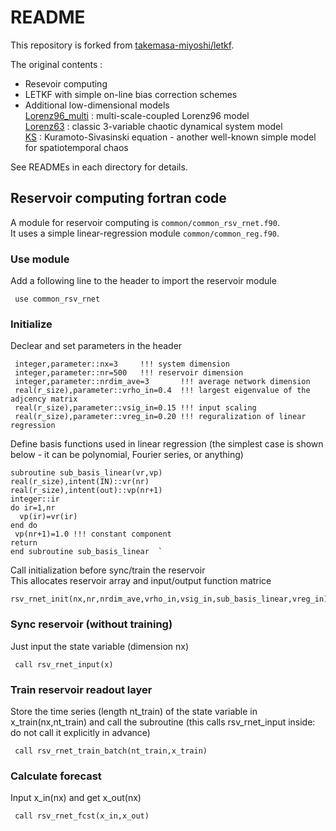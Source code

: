 # README

This repository is forked from [takemasa-miyoshi/letkf](https://github.com/takemasa-miyoshi/letkf).

The original contents :
- Resevoir computing
- LETKF with simple on-line bias correction schemes
- Additional low-dimensional models  
 [Lorenz96_multi](https://github.com/aamemiya/letkf/tree/master/lorenz96_multi) : multi-scale-coupled Lorenz96 model  
 [Lorenz63](https://github.com/aamemiya/letkf/tree/master/lorenz63)       : classic 3-variable chaotic dynamical system model  
 [KS](https://github.com/aamemiya/letkf/tree/master/KS)             : Kuramoto-Sivasinski equation - another well-known simple model for spatiotemporal chaos  
 
 See READMEs in each directory for details.
 
 ## Reservoir computing fortran code
  
 A module for reservoir computing is `common/common_rsv_rnet.f90`.  
 It uses a simple linear-regression module `common/common_reg.f90`.  
 
### Use module
Add a following line to the header to import the reservoir module 
    
     use common_rsv_rnet

### Initialize
Declear and set parameters in the header   

     integer,parameter::nx=3     !!! system dimension  
     integer,parameter::nr=500   !!! reservoir dimension  
     integer,parameter::nrdim_ave=3       !!! average network dimension   
     real(r_size),parameter::vrho_in=0.4  !!! largest eigenvalue of the adjcency matrix     
     real(r_size),parameter::vsig_in=0.15 !!! input scaling   
     real(r_size),parameter::vreg_in=0.20 !!! reguralization of linear regression  

Define basis functions used in linear regression (the simplest case is shown below - it can be polynomial, Fourier series, or anything)

    subroutine sub_basis_linear(vr,vp)  
    real(r_size),intent(IN)::vr(nr)  
    real(r_size),intent(out)::vp(nr+1)  
    integer::ir  
    do ir=1,nr  
      vp(ir)=vr(ir)  
    end do  
     vp(nr+1)=1.0 !!! constant component  
    return  
    end subroutine sub_basis_linear  `   

Call initialization before sync/train the reservoir  
This allocates reservoir array and input/output function matrice  

    rsv_rnet_init(nx,nr,nrdim_ave,vrho_in,vsig_in,sub_basis_linear,vreg_in)

### Sync reservoir (without training)
Just input the state variable (dimension nx)

     call rsv_rnet_input(x)

### Train reservoir readout layer
Store the time series (length nt_train) of the state variable in x_train(nx,nt_train) and call the subroutine
(this calls rsv_rnet_input inside: do not call it explicitly in advance)

     call rsv_rnet_train_batch(nt_train,x_train) 

### Calculate forecast 
Input x_in(nx) and get x_out(nx) 

     call rsv_rnet_fcst(x_in,x_out)
